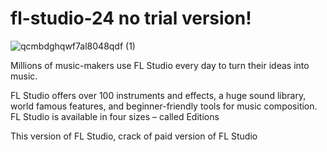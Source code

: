 # fl-studio-24 no trial version!

![qcmbdghqwf7al8048qdf (1)](https://github.com/user-attachments/assets/27df4242-d92e-4f7d-ac94-1862c8233c24)

Millions of music-makers use FL Studio every day to turn their ideas into music.

FL Studio offers over 100 instruments and effects, a huge sound library, world famous features, and beginner-friendly tools for music composition. FL Studio is available in four sizes – called Editions

This version of FL Studio, crack of paid version of FL Studio

